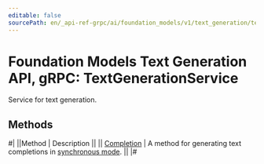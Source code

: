 ```yaml
---
editable: false
sourcePath: en/_api-ref-grpc/ai/foundation_models/v1/text_generation/text-generation/api-ref/grpc/TextGeneration/index.md
---
```


# Foundation Models Text Generation API, gRPC: TextGenerationService

Service for text generation.

## Methods

#|
||Method | Description ||
|| [Completion](completion.md) | A method for generating text completions in [synchronous mode](/docs/foundation-models/concepts/#working-mode). ||
|#